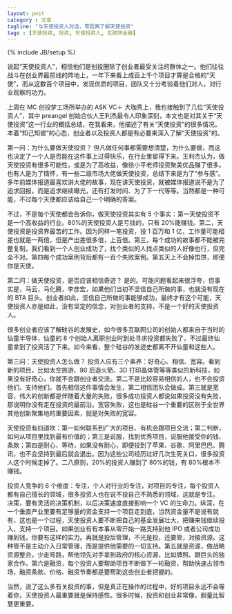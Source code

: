 ```yaml
---
layout: post
category : 文章
tagline: "与天使投资人对话，零距离了解天使投资"
tags : [天使投资, 投资, 天使投资人, 互联网金融]
---
```

{% include JB/setup %}

说起“天使投资人”，相信他们是创投圈除了创业者最受关注的群体之一。他们往往战斗在创业界最前线的阵地上，一年下来看上成百上千个项目才算是合格的“天使”，而从这数百个项目中，发现优质的项目，团队又十分考验着他们对人，对行业观察的功力。

上周在 MC 创投梦工场所举办的 ASK VC＋ 大咖秀上，我也接触到了几位“天使投资人”，其中 preangel 创始合伙人王利杰最令人印象深刻，本文也是对其关于“天使投资”这一行业的概括总结，在我看来，他描述了有关“天使投资”的很多情况。本着“知己知彼”的心态，创业者以及投资人都是有必要来深入了解“天使投资”的。

第一问：为什么要做天使投资？
但凡做任何事都需要想清楚，为什么要做，而这也决定了一个人是否能在这件事上过得快乐，在行业里留得下来。王利杰认为，做天使投资有很多可能性，或是为了高收益，像徐小平老师投资聚美优品赚了很多。也有人是为了情怀，有一些二级市场大佬做天使投资，总结下来是为了“参与感”。多年前媒体报道最喜欢讲大佬的故事，现在讲天使投资，就被媒体报道说不是为了追求回报，而是追求继续曝光，还有打发时间、为了下一代等等。当然都是一种可能，不过每个天使都应该给自己一个明确的答案。

不过，不是每个天使都会告诉你，做天使投资其实有 5 个事实：第一天使投资不是一个高收益的行业。80%的天使投资人是亏钱的，只有 20%能赚钱。第二，天使投资是投资界最苦的工作。因为同样一笔投资，投 1 百万和 1 亿，工作量可能相差也就是一两倍，但是产出差很多倍，上百倍。第三，每个成功的故事都不能被完整复制，我们看到一个人创业成功了，找个类似的人找点类似的人好像也行，但完全不对。第四每个成功案例背后都有一百个失败案例。第五天上不会掉馅饼，即便你是天使。

第二问：做天使投资，是否应该相信奇迹？
是的。可能问题看起来很浮夸，但事实是，马云，马化腾，李彦宏，如果他们当初不坚信自己所做的事，也就没有现在的 BTA 巨头。创业者如此，坚信自己所做的事能够成功，最终才有这个可能，天使投资人亦是如此，没有坚定的信念，对创业者的支持，不是一个好的天使投资人。

很多创业者应该了解硅谷的发展史，如今很多互联网公司的创始人都来自于当时的仙童半导体，仙童的 8 个创始人离职创业时到处寻求投资都失败了，不过最终仙童拿到了投资活了下来。如今来看，整个硅谷的发迹史都离不开仙童和这些人。

第三问：天使投资人怎么做？
投资人应有三个素养：好奇心、相信、宽容。看到新的项目，比如太空旅游、90 后造火箭、3D 打印晶体管等等类似的新科技，如果没有好奇心，你就不会跟创业者交流。第二不是比较容易相信的人，也不会投资他们、支持他们。首先相信这件事情会发生，第二相信团队会做成。第三就是宽容，伟大的创新都是伴随着大量的失败，很多成功投资人都说如果投资没有失败，那说明你没有走在投资的最前沿。宽容失败，这也是硅谷一个重要的区别于全世界其他创新聚集地的重要因素，就是对失败的宽容。

天使投资有四道坎：第一如何联系到广大的项目、有机会跟项目交流；第二判断，如何从项目里找到最有价值的；第三是说服，找到优秀项目，说服他接受你的钱、条款；第四是耐心、等待，如果没有耐心，即便投到了苹果、谷歌、阿里巴巴、腾讯，也不会坚持到最后就会退出。因为这些公司经历过好几次生死关口，很多投资人这个时候走掉了。二八原则，20%的投资人赚到了 80%的钱，有 80%根本不赚钱。

投资人竞争的 6 个维度：专注，个人对行业的专注，对项目的专注，每个投资人都有自己擅长的领域，很多投资人也在说不投自己不熟悉的领域，这就是专注。 决策，要有灵活的决策机制，以后决策速度直接影响一个 VC 的生命力。纵深，在一个垂直产业里要有足够量的资金支持一个项目走到底，当然资金量不是说有就有，这也是一个过程，天使投资人要不断把自己的基金发展壮大，把赚来钱继续投入，支持一个项目。如果创业有有本事从零开始一路支持到他 IPO 或者公司成功赚到钱，你要有这样的实力。再就是投后管理，不光是投，还要管，对接资源。这种管不是主动介入日常管理，而是提供他需要的一切支持。第五就是资源，做战略资源整合，少走弯路，帮他领先对手拿到政府的核心资源，比如牌照、跟巨头的独家合作。第六是融资，每个投资人要帮助项目不断做下一轮融资，帮助快速占领市场，融资条款、价格、融资节奏都是要帮助这些创业者把握的。

当然，说了这么多有关投资的事，但是真正在操作的过程中，好的项目永远不会等着你，天使投资人最重要就是保持感性。很多时候，投资和创业非常像，胆量比智慧更重要。
